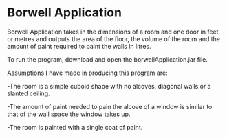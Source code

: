 # Borwell Application
Borwell Application takes in the dimensions of a room and one door in feet or metres and outputs the area of the floor, the volume of the room and the amount of paint required to paint the walls in litres.

To run the program, download and open the borwellApplication.jar file.

Assumptions I have made in producing this program are:

  -The room is a simple cuboid shape with no alcoves, diagonal walls or a slanted ceiling.
  
  -The amount of paint needed to pain the alcove of a window is similar to that of the wall space the window takes up.
  
  -The room is painted with a single coat of paint.
